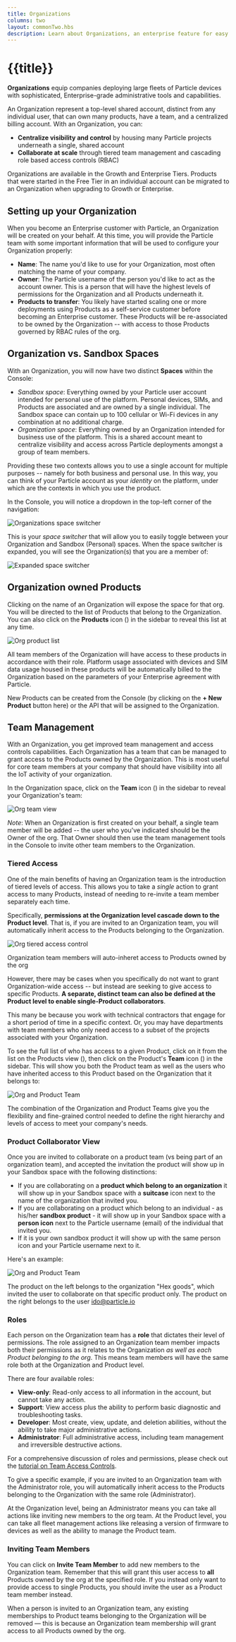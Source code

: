 ```yaml
---
title: Organizations
columns: two
layout: commonTwo.hbs
description: Learn about Organizations, an enterprise feature for easy management of multiple products
---
```


# {{title}}

**Organizations** equip companies deploying large fleets of Particle devices
with sophisticated, Enterprise-grade administrative tools and
capabilities.

An Organization represent a top-level shared account,
distinct from any individual user, that can own many products, have a
team, and a centralized billing account. With an Organization, you can:
- **Centralize visibility and control** by housing many Particle projects underneath a single, shared account
- **Collaborate at scale** through tiered team management and cascading role based access controls (RBAC)

Organizations are available in the Growth and Enterprise Tiers. Products that were started in the Free Tier in an individual account can be migrated to an Organization when upgrading to Growth or Enterprise.

## Setting up your Organization

When you become an Enterprise customer with Particle, an Organization
will be created on your behalf. At this time, you will provide the
Particle team with some important information that will be used to
configure your Organization properly:
- **Name**: The name you'd like to use for your Organization, most often
matching the name of your company.
- **Owner**: The Particle username of the person you'd like to act as
the account owner. This is a person that will have the highest levels of
permissions for the Organization and all Products underneath it.
- **Products to transfer**: You likely have started scaling one or more
deployments using Products as a self-service customer before becoming an
Enterprise customer. These Products will be re-associated to be owned by
the Organization -- with access to those Products governed by RBAC rules
of the org.



## Organization vs. Sandbox Spaces

With an Organization, you will now have two distinct **Spaces** within
the Console:
- _Sandbox space_: Everything owned by your Particle user
account intended for personal use of the platform. Personal devices, SIMs, and Products are associated and
are owned by a single individual. The Sandbox space can contain up to 100 cellular or Wi-Fi devices in any 
combination at no additional charge. 
- _Organization space_: Everything owned by an Organization intended for
business use of the platform. This is a shared account meant to centralize visibility and access across Particle
deployments amongst a group of team members.

Providing these two contexts allows you to use a single account for
multiple purposes -- namely for both business and personal use. In this
way, you can think of your Particle account as your _identity_ on the
platform, under which are the contexts in which you use the product.

In the Console, you will notice a dropdown in the top-left corner of the
navigation:

![Organizations space switcher](/assets/images/organizations/space-switcher-closed.png)

This is your _space switcher_ that will allow you to easily toggle
between your Organization and Sandbox (Personal) spaces. When the space switcher
is expanded, you will see the Organization(s) that you are a member of:

![Expanded space
switcher](/assets/images/organizations/space-switcher-open.png)

## Organization owned Products
Clicking on the name of an Organization will expose the space for that
org. You will be directed to the list of Products that belong to the
Organization. You can also click on the **Products** icon (<i
class="im-product-icon"></i>) in the sidebar to reveal this list at any time.

<img src="/assets/images/organizations/organization-product-list.png"
alt="Org product list" class="full-width" />

All team members of the Organization will have access to these products in
accordance with their role. Platform usage associated with devices and
SIM data usage housed in these products will be automatically billed to
the Organization based on the parameters of your Enterprise
agreement with Particle.

New Products can be created from the Console (by clicking on the **+ New
Product** button here) or the API that will be assigned to the
Organization.

## Team Management

With an Organization, you get improved team management and access
controls capabilities. Each Organization has a team that can be managed
to grant access to the Products owned by the Organization. This is most
useful for core team members at your company that should have visibility
into all the IoT activity of your organization.

In the Organization space, click on the **Team** icon (<i
class="ion-person-stalker"></i>) in the sidebar to reveal your
Organization's team:

<img src="/assets/images/organizations/organization-team.png"
alt="Org team view" class="full-width" />

*Note*: When an Organization is first created on your behalf, a single
team member will be added -- the user who you've indicated should be the
Owner of the org. That Owner should then use the team management tools
in the Console to invite other team members to the Organization.

### Tiered Access
One of the main benefits of having an Organization team is the
introduction of tiered levels of access. This allows you to take a
_single_ action to grant access to many Products, instead of needing to
re-invite a team member separately each time.

Specifically, **permissions at
the Organization level cascade down to the Product level**. That is,
if you are invited to an Organization team,
you will automatically inherit access to the Products belonging to the
Organization.

<img src="/assets/images/organizations/organizations-tiered-access.jpg"
alt="Org tiered access control" class="full-width" />
<p class="caption">Organization team members will auto-inheret access to
Products owned by the org</p>

However, there may be cases when you specifically do not want to grant
Organization-wide access -- but instead are seeking to give access to
specific Products. **A separate, distinct team can also be defined at
the Product level to enable single-Product collaborators**.

This many be because you work with technical
contractors that engage for a short period of time in a specific
context. Or, you may have departments with team members who only
need access to a subset of the projects associated with your Organization.

To see the full list of who has access to a given Product, click on it from
the list on the Products view (<i
class="im-product-icon"></i>), then click on the Product's **Team** icon (<i
class="ion-person-stalker"></i>) in the sidebar. This will show you both
the Product team as well as the users who have inherited access to this
Product based on the Organization that it belongs to:

<img src="/assets/images/organizations/product-team.png"
alt="Org and Product Team" class="full-width" />

The combination of the Organization and Product Teams give you the
flexibility and fine-grained control needed to define the right
hierarchy and levels of access to meet your company's needs.

### Product Collaborator View

Once you are invited to collaborate on a product team (vs being part of an organization team), and accepted
the invitation the product will show up in your Sandbox space with the following distinctions:

- If you are collaborating on a **product which belong to an organization** it will show up 
in your Sandbox space with a **suitcase** icon next to the name of the organization that invited you.
- If you are collaborating on a product which belong to an individual - as his/her **sandbox product** - it will show up 
in your Sandbox space with a **person icon** next to the Particle username (email) of the individual that invited you.
- If it is your own sandbox product it will show up with the same person icon and your Particle username next to it.  

Here's an example:

<img src="/assets/images/organizations/product-collaborator-personal-space.png"
alt="Org and Product Team" class="full-width" />

The product on the left belongs to the organization "Hex goods", which invited the user to collaborate on that
specific product only. The product on the right belongs to the user ido@particle.io 

### Roles

Each person on the Organization team has a **role** that dictates their
level of permissions. The role assigned to an Organization team member
impacts both their permissions as it relates to the Organization _as well as each
Product belonging to the org_. This means team members will have the
same role both at the Organization and Product level.

There are four available roles:

- **View-only**: Read-only access to all information in the account, but
cannot take any action.
- **Support**: View access plus the ability to perform basic
diagnostic and troubleshooting tasks.
- **Developer**: Most create, view, update, and deletion abilities, without the
ability to take major administrative actions.
- **Administrator**: Full administrative access, including team
management and irreversible destructive actions.

For a comprehensive discussion of roles and permissions, please check
out the [tutorial on Team Access
Controls](/tutorials/product-tools/team-access-controls/).

To give a specific example,
if you are invited to an Organization team with the Administrator role,
you will automatically inherit access to the Products belonging to the
Organization with the same role (Administrator).

At the Organization level, being an Administrator means you can take all
actions like inviting new members to the org team. At the Product level,
you can take all fleet management actions like releasing a version of
firmware to devices as well as the ability to manage the Product team.

### Inviting Team Members

You can click on **Invite Team Member** to add new members to the
Organization team. Remember that this will grant this user access to
**all** Products owned by the org at the specified role. If you instead
only want to provide access to single Products, you should invite the
user as a Product team member instead.

When a person is invited to an Organization team, any existing memberships
to Product teams belonging to the Organization will be removed — this is
because an Organization team membership will grant access to all Products
owned by the org.

